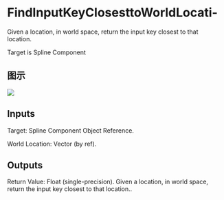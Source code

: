 # FindInputKeyClosesttoWorldLocati-

Given a location, in world space, return the input key closest to that location.

Target is Spline Component

## 图示

![]($-20221218-21001111.png)

## Inputs

Target: Spline Component Object Reference.

World Location: Vector (by ref).  

## Outputs

Return Value: Float (single-precision). Given a location, in world space, return the input key closest to that location..

